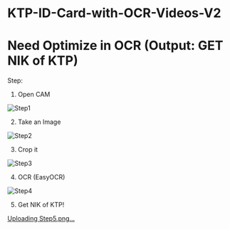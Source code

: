 # KTP-ID-Card-with-OCR-Videos-V2

# Need Optimize in OCR (Output: GET NIK of KTP)

Step:
1. Open CAM

![Step1](https://user-images.githubusercontent.com/47806867/136726485-7c7189a9-3906-4b69-9509-f4377937dd54.png)

2. Take an Image

![Step2](https://user-images.githubusercontent.com/47806867/136726492-086de1ed-ac3f-41b5-a86c-06d2fadf1e9d.png)

3. Crop it

![Step3](https://user-images.githubusercontent.com/47806867/136726501-1820411d-93d6-4762-8bbf-70035bcb1b47.png)

4. OCR (EasyOCR)

![Step4](https://user-images.githubusercontent.com/47806867/136726505-d308e336-3c07-45b2-9fa8-b06265fc10db.png)

5. Get NIK of KTP!

[Uploading Step5.png…]()
